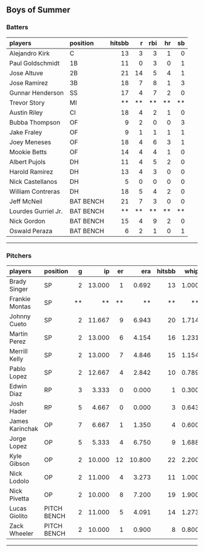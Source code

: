 ## Boys of Summer

### Batters

 
|players             |position  | hitsbb|  r| rbi| hr| sb| 
|:-------------------|:---------|------:|--:|---:|--:|--:| 
|Alejandro Kirk      |C         |     13|  3|   3|  1|  0| 
|Paul Goldschmidt    |1B        |     11|  0|   3|  0|  1| 
|Jose Altuve         |2B        |     21| 14|   5|  4|  1| 
|Jose Ramirez        |3B        |     18|  7|   8|  1|  3| 
|Gunnar Henderson    |SS        |     17|  4|   7|  2|  0| 
|Trevor Story        |MI        |     **| **|  **| **| **| 
|Austin Riley        |CI        |     18|  4|   2|  1|  0| 
|Bubba Thompson      |OF        |      9|  2|   0|  0|  3| 
|Jake Fraley         |OF        |      9|  1|   1|  1|  1| 
|Joey Meneses        |OF        |     18|  4|   6|  3|  1| 
|Mookie Betts        |OF        |     14|  4|   4|  1|  0| 
|Albert Pujols       |DH        |     11|  4|   5|  2|  0| 
|Harold Ramirez      |DH        |     13|  4|   3|  0|  0| 
|Nick Castellanos    |DH        |      5|  0|   0|  0|  0| 
|William Contreras   |DH        |     18|  5|   4|  2|  0| 
|Jeff McNeil         |BAT BENCH |     21|  7|   3|  0|  0| 
|Lourdes Gurriel Jr. |BAT BENCH |     **| **|  **| **| **| 
|Nick Gordon         |BAT BENCH |     15|  4|   9|  2|  0| 
|Oswald Peraza       |BAT BENCH |      6|  2|   1|  0|  1| 


* * *

### Pitchers

 
|players         |position    |  g|     ip| er|    era| hitsbb|  whip| so|  w| sv| 
|:---------------|:-----------|--:|------:|--:|------:|------:|-----:|--:|--:|--:| 
|Brady Singer    |SP          |  2| 13.000|  1|  0.692|     13| 1.000| 13|  2|  0| 
|Frankie Montas  |SP          | **|     **| **|     **|     **|    **| **| **| **| 
|Johnny Cueto    |SP          |  2| 11.667|  9|  6.943|     20| 1.714| 10|  0|  0| 
|Martin Perez    |SP          |  2| 13.000|  6|  4.154|     16| 1.231|  8|  0|  0| 
|Merrill Kelly   |SP          |  2| 13.000|  7|  4.846|     15| 1.154| 13|  1|  0| 
|Pablo Lopez     |SP          |  2| 12.667|  4|  2.842|     10| 0.789| 11|  1|  0| 
|Edwin Diaz      |RP          |  3|  3.333|  0|  0.000|      1| 0.300|  9|  0|  1| 
|Josh Hader      |RP          |  5|  4.667|  0|  0.000|      3| 0.643|  5|  0|  2| 
|James Karinchak |OP          |  7|  6.667|  1|  1.350|      4| 0.600| 10|  1|  0| 
|Jorge Lopez     |OP          |  5|  5.333|  4|  6.750|      9| 1.688|  5|  0|  0| 
|Kyle Gibson     |OP          |  2| 10.000| 12| 10.800|     22| 2.200| 12|  0|  0| 
|Nick Lodolo     |OP          |  2| 11.000|  4|  3.273|     11| 1.000| 13|  0|  0| 
|Nick Pivetta    |OP          |  2| 10.000|  8|  7.200|     19| 1.900| 15|  1|  0| 
|Lucas Giolito   |PITCH BENCH |  2| 11.000|  5|  4.091|     14| 1.273| 15|  0|  0| 
|Zack Wheeler    |PITCH BENCH |  2| 10.000|  1|  0.900|      8| 0.800|  8|  0|  0| 


* * *



